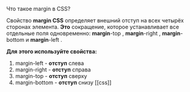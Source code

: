 Что такое margin в CSS?

Свойство **margin CSS** определяет внешний отступ на всех четырёх сторонах элемента. **Это** сокращение, которое устанавливает все отдельные поля одновременно: **margin**-top , **margin**-right , **margin**-bottom и **margin**-left .

**Для этого используйте свойства:**

1.  margin-left - **отступ** слева
2.  margin-right - **отступ** справа
3.  margin-top - **отступ** сверху
4.  margin-bottom - **отступ** снизу
[[css]]